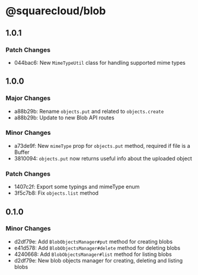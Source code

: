 # @squarecloud/blob

## 1.0.1

### Patch Changes

- 044bac6: New `MimeTypeUtil` class for handling supported mime types

## 1.0.0

### Major Changes

- a88b29b: Rename `objects.put` and related to `objects.create`
- a88b29b: Update to new Blob API routes

### Minor Changes

- a73de9f: New `mimeType` prop for `objects.put` method, required if file is a Buffer
- 3810094: `objects.put` now returns useful info about the uploaded object

### Patch Changes

- 1407c2f: Export some typings and mimeType enum
- 3f5c7b8: Fix `objects.list` method

## 0.1.0

### Minor Changes

- d2df79e: Add `BlobObjectsManager#put` method for creating blobs
- e41d578: Add `BlobObjectsManager#delete` method for deleting blobs
- 4240668: Add `BlobObjectsManager#list` method for listing blobs
- d2df79e: New blob objects manager for creating, deleting and listing blobs
